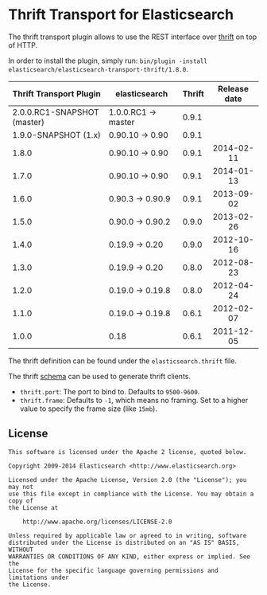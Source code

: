 Thrift Transport for Elasticsearch
==================================

The thrift transport plugin allows to use the REST interface over [thrift](http://thrift.apache.org/) on top of HTTP.

In order to install the plugin, simply run: `bin/plugin -install elasticsearch/elasticsearch-transport-thrift/1.8.0`.

|   Thrift Transport Plugin   | elasticsearch         | Thrift | Release date |
|-----------------------------|-----------------------|--------|:------------:|
| 2.0.0.RC1-SNAPSHOT (master) | 1.0.0.RC1 -> master   | 0.9.1  |              |
| 1.9.0-SNAPSHOT (1.x)        | 0.90.10 -> 0.90       | 0.9.1  |              |
| 1.8.0                       | 0.90.10 -> 0.90       | 0.9.1  |  2014-02-11  |
| 1.7.0                       | 0.90.10 -> 0.90       | 0.9.1  |  2014-01-13  |
| 1.6.0                       | 0.90.3 -> 0.90.9      | 0.9.1  |  2013-09-02  |
| 1.5.0                       | 0.90.0 -> 0.90.2      | 0.9.0  |  2013-02-26  |
| 1.4.0                       | 0.19.9 -> 0.20        | 0.9.0  |  2012-10-16  |
| 1.3.0                       | 0.19.9 -> 0.20        | 0.8.0  |  2012-08-23  |
| 1.2.0                       | 0.19.0 -> 0.19.8      | 0.8.0  |  2012-04-24  |
| 1.1.0                       | 0.19.0 -> 0.19.8      | 0.6.1  |  2012-02-07  |
| 1.0.0                       | 0.18                  | 0.6.1  |  2011-12-05  |

The thrift definition can be found under the `elasticsearch.thrift` file.

The thrift [schema](https://github.com/elasticsearch/elasticsearch-transport-thrift/blob/master/elasticsearch.thrift) can be used to generate thrift clients.

* `thrift.port`: The port to bind to. Defaults to `9500-9600`.
* `thrift.frame`: Defaults to `-1`, which means no framing. Set to a higher value to specify the frame size (like `15mb`).

License
-------

    This software is licensed under the Apache 2 license, quoted below.

    Copyright 2009-2014 Elasticsearch <http://www.elasticsearch.org>

    Licensed under the Apache License, Version 2.0 (the "License"); you may not
    use this file except in compliance with the License. You may obtain a copy of
    the License at

        http://www.apache.org/licenses/LICENSE-2.0

    Unless required by applicable law or agreed to in writing, software
    distributed under the License is distributed on an "AS IS" BASIS, WITHOUT
    WARRANTIES OR CONDITIONS OF ANY KIND, either express or implied. See the
    License for the specific language governing permissions and limitations under
    the License.
